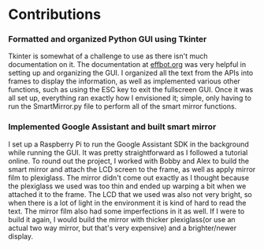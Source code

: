 # Contributions
### Formatted and organized Python GUI using Tkinter
Tkinter is somewhat of a challenge to use as there isn't much documentation on it. The documentation at [effbot.org](https://effbot.org/tkinterbook/) was very helpful in setting up and organizing the GUI.
I organized all the text from the APIs into frames to display the information, as well as implemented various other functions, such as using the ESC key to exit the fullscreen GUI. Once it was all set up, everything ran exactly how I envisioned it; simple, only having to run the SmartMirror.py file to perform all of the smart mirror functions.
### Implemented Google Assistant and built smart mirror
I set up a Raspberry Pi to run the Google Assistant SDK in the background while running the GUI. It was pretty straightforward as I followed a tutorial online.
To round out the project, I worked with Bobby and Alex to build the smart mirror and attach the LCD screen to the frame, as well as apply mirror film to plexiglass. The mirror didn't come out exactly as I thought because the plexiglass we used was too thin and ended up warping a bit when we attached it to the frame. The LCD that we used was also not very bright, so when there is a lot of light in the environment it is kind of hard to read the text. The mirror film also had some imperfections in it as well. If I were to build it again, I would build the mirror with thicker plexiglass(or use an actual two way mirror, but that's very expensive) and a brighter/newer display.
